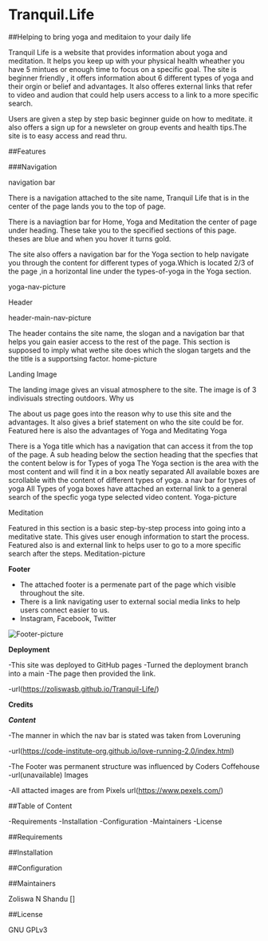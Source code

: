 # Tranquil.Life

##Helping to bring yoga and meditaion to your daily life

Tranquil Life is a website that provides information about yoga and meditation. It helps you keep up with your physical health wheather you have 5 mintues or enough time to focus on a specific goal. The site is beginner friendly , it offers information about 6 different types of yoga and their orgin or belief and advantages. It also offeres external links that refer to video and audion that could help users access to a link to a more specific search.

Users are given a step by step basic beginner guide on how to meditate. it also offers a sign up for a newsleter on group events and health tips.The site is to easy access and read thru.

##Features

###Navigation

navigation bar

There is a navigation attached to the site name, Tranquil Life that is in the center of the page lands you to the top of page.

There is a naviagtion bar for Home, Yoga and Meditation the center of page under heading. These take you to the specified sections of this page. theses are blue and when you hover it turns gold.

The site also offers a navigation bar for the Yoga section to help navigate you through the content for different types of yoga.Which is located 2/3 of the page ,in a horizontal line under the types-of-yoga in the Yoga section.

yoga-nav-picture

Header

header-main-nav-picture

The header contains the site name, the slogan and a navigation bar that helps you gain easier access to the rest of the page.
This section is supposed to imply what wethe site does which the slogan targets and the the title is a supportsing factor.
home-picture

Landing Image

The landing image gives an visual atmosphere to the site.
The image is of 3 indivisuals strecting outdoors.
Why us

The about us page goes into the reason why to use this site and the advantages.
It also gives a brief statement on who the site could be for.
Featured here is also the advantages of Yoga and Meditating
Yoga

There is a Yoga title which has a navigation that can access it from the top of the page.
A sub heading below the section heading that the specfies that the content below is for Types of yoga
The Yoga section is the area with the most content and will find it in a box neatly separated
All available boxes are scrollable with the content of different types of yoga.
a nav bar for types of yoga
All Types of yoga boxes have attached an external link to a general search of the specfic yoga type selected video content.
Yoga-picture

Meditation

Featured in this section is a basic step-by-step process into going into a meditative state.
This gives user enough information to start the process.
Featured also is and external link to helps user to go to a more specific search after the steps.
Meditation-picture

**Footer**

- The attached footer is a permenate part of the page which visible throughout the site.
- There is a link navigating user to external social media links to help users connect easier to us.
-  Instagram, Facebook, Twitter

![Footer-picture](https://user-images.githubusercontent.com/128863897/229279820-15f6da2f-b7ec-4553-830a-1a1393830c54.png)


  **Deployment**

-This site was deployed to GitHub pages
-Turned the deployment branch into a main 
-The page then provided the link.

-url(https://zoliswasb.github.io/Tranquil-Life/)

  **Credits**

  ***Content***

  -The manner in which the nav bar is stated was taken from Loveruning

  -url(https://code-institute-org.github.io/love-running-2.0/index.html) 

  -The Footer was permanent structure was influenced by Coders Coffehouse
  -url(unavailable)
Images

-All attacted images are from Pixels url(https://www.pexels.com/)
 
 ##Table of Content

 -Requirements
 -Installation
 -Configuration
 -Maintainers
 -License

 ##Requirements


 ##Installation


 ##Configuration

  
 ##Maintainers

Zoliswa N Shandu []

 ##License
 
 GNU GPLv3 



